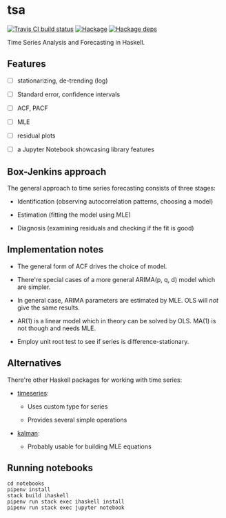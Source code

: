 # tsa

[![Travis CI build status](https://travis-ci.org/dzhus/tsa.svg)](https://travis-ci.org/dzhus/tsa)
[![Hackage](https://img.shields.io/hackage/v/tsa.svg?colorB=5e5184&style=flat)](https://hackage.haskell.org/package/tsa)
[![Hackage deps](https://img.shields.io/hackage-deps/v/tsa.svg)](http://packdeps.haskellers.com/feed?needle=tsa)

Time Series Analysis and Forecasting in Haskell.

## Features

- [ ] stationarizing, de-trending (log)

- [ ] Standard error, confidence intervals

- [ ] ACF, PACF

- [ ] MLE

- [ ] residual plots

- [ ] a Jupyter Notebook showcasing library features

## Box-Jenkins approach

The general approach to time series forecasting consists of three
stages:

- Identification (observing autocorrelation patterns, choosing a model)

- Estimation (fitting the model using MLE)

- Diagnosis (examining residuals and checking if the fit is good)

## Implementation notes

- The general form of ACF drives the choice of model.

- There're special cases of a more general ARIMA(p, q, d) model which
  are simpler.

- In general case, ARIMA parameters are estimated by MLE. OLS will
  *not* give the same results.

- AR(1) is a linear model which in theory can be solved by OLS. MA(1)
  is not though and needs MLE.

- Employ unit root test to see if series is difference-stationary.

## Alternatives

There're other Haskell packages for working with time series:

- [timeseries][]:

    - Uses custom type for series

    - Provides several simple operations

- [kalman][]:

    - Probably usable for building MLE equations

## Running notebooks

```
cd notebooks
pipenv install
stack build ihaskell
pipenv run stack exec ihaskell install
pipenv run stack exec jupyter notebook
```

[timeseries]: https://hackage.haskell.org/package/timeseries

[kalman]: https://hackage.haskell.org/package/kalman
